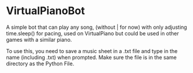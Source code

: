 # VirtualPianoBot
A simple bot that can play any song, (without |  for now) with only adjusting time.sleep() for pacing, used on VirtualPiano but could be used in other games with a similar piano.

To use this, you need to save a music sheet in a .txt file and type in the name (including .txt) when prompted. Make sure the file is in the same directory as the Python File.
